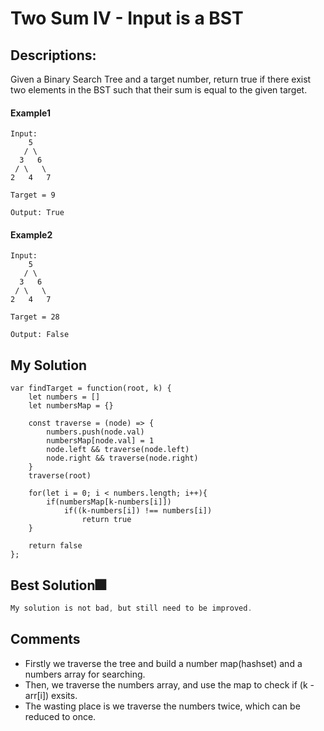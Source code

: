 # Two Sum IV - Input is a BST

## Descriptions: 
Given a Binary Search Tree and a target number, return true if there exist two elements in the BST such that their sum is equal to the given target.

#### Example1
```
Input: 
    5
   / \
  3   6
 / \   \
2   4   7

Target = 9

Output: True
```

#### Example2
```
Input: 
    5
   / \
  3   6
 / \   \
2   4   7

Target = 28

Output: False
```

## My Solution
```
var findTarget = function(root, k) {
    let numbers = []
    let numbersMap = {}
    
    const traverse = (node) => {
        numbers.push(node.val)
        numbersMap[node.val] = 1
        node.left && traverse(node.left)
        node.right && traverse(node.right)
    }
    traverse(root)
    
    for(let i = 0; i < numbers.length; i++){
        if(numbersMap[k-numbers[i]])
            if((k-numbers[i]) !== numbers[i])
                return true
    }
    
    return false
};
```

## Best Solution🎆
```javascript
My solution is not bad, but still need to be improved.
```

## Comments
- Firstly we traverse the tree and build a number map(hashset) and a numbers array for searching.
- Then, we traverse the numbers array, and use the map to check if (k - arr[i]) exsits.
- The wasting place is we traverse the numbers twice, which can be reduced to once.






